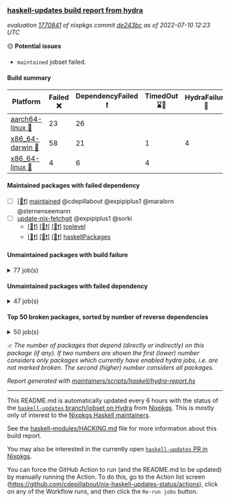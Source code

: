 ### [haskell-updates build report from hydra](https://hydra.nixos.org/jobset/nixpkgs/haskell-updates)
*evaluation [1770841](https://hydra.nixos.org/eval/1770841) of nixpkgs commit [de243bc](https://github.com/NixOS/nixpkgs/commits/de243bc7967a1b06c28fb99e32c85490e4585e3a) as of 2022-07-10 12:23 UTC*

:yellow_circle: **Potential issues**
  * `maintained` jobset failed.

#### Build summary

 | Platform | Failed :x: | DependencyFailed :heavy_exclamation_mark: | TimedOut :hourglass::no_entry_sign: | HydraFailure :construction: | Success :heavy_check_mark: | 
 | --- | --- | --- | --- | --- | --- | 
 | [aarch64-linux :iphone:](https://hydra.nixos.org/eval/1770841?filter=.aarch64-linux) | 23 | 26 |  |  | 6291 | 
 | [x86_64-darwin :apple:](https://hydra.nixos.org/eval/1770841?filter=.x86_64-darwin) | 58 | 21 | 1 | 4 | 6200 | 
 | [x86_64-linux :penguin:](https://hydra.nixos.org/eval/1770841?filter=.x86_64-linux) | 4 | 6 | 4 |  | 6361 | 
#### Maintained packages with failed dependency
- [ ] [[:penguin::heavy_exclamation_mark:]](https://hydra.nixos.org/build/183433352) [maintained](https://hydra.nixos.org/eval/1770841?filter=maintained) @cdepillabout @expipiplus1 @maralorn @sternenseemann
- [ ] [update-nix-fetchgit](https://hydra.nixos.org/eval/1770841?filter=update-nix-fetchgit) @expipiplus1 @sorki
  - [[:iphone::heavy_exclamation_mark:]](https://hydra.nixos.org/build/183439234) [[:apple::heavy_exclamation_mark:]](https://hydra.nixos.org/build/183425164) [[:penguin::heavy_exclamation_mark:]](https://hydra.nixos.org/build/183429182) [toplevel](https://hydra.nixos.org/eval/1770841?filter=update-nix-fetchgit)
  - [[:iphone::heavy_exclamation_mark:]](https://hydra.nixos.org/build/183440224) [[:apple::heavy_exclamation_mark:]](https://hydra.nixos.org/build/183440538) [[:penguin::heavy_exclamation_mark:]](https://hydra.nixos.org/build/183443934) [haskellPackages](https://hydra.nixos.org/eval/1770841?filter=haskellPackages.update-nix-fetchgit)
#### Unmaintained packages with build failure
<details><summary>77 job(s) </summary>

- [ ] [[:iphone::heavy_check_mark:]](https://hydra.nixos.org/build/183435154) [[:apple::x:]](https://hydra.nixos.org/build/183428923) [[:penguin::heavy_check_mark:]](https://hydra.nixos.org/build/183442856) [haskellPackages.di-core](https://hydra.nixos.org/eval/1770841?filter=haskellPackages.di-core)  :arrow_heading_up: 8 | 11
- [ ] [[:iphone::x:]](https://hydra.nixos.org/build/183430939) [[:apple::heavy_check_mark:]](https://hydra.nixos.org/build/183440533) [[:penguin::heavy_check_mark:]](https://hydra.nixos.org/build/183427334) [haskellPackages.OrderedBits](https://hydra.nixos.org/eval/1770841?filter=haskellPackages.OrderedBits)  :arrow_heading_up: 5 | 36
- [ ] [[:iphone::heavy_check_mark:]](https://hydra.nixos.org/build/183432146) [[:apple::x:]](https://hydra.nixos.org/build/183433718) [[:penguin::heavy_check_mark:]](https://hydra.nixos.org/build/183434182) [haskellPackages.zip](https://hydra.nixos.org/eval/1770841?filter=haskellPackages.zip)  :arrow_heading_up: 5 | 11
- [ ] [[:iphone::x:]](https://hydra.nixos.org/build/183429052) [[:apple::x:]](https://hydra.nixos.org/build/183442992) [[:penguin::x:]](https://hydra.nixos.org/build/183433996) [haskellPackages.monad-validate](https://hydra.nixos.org/eval/1770841?filter=haskellPackages.monad-validate)  :arrow_heading_up: 4 | 9
- [ ] [[:iphone::x:]](https://hydra.nixos.org/build/183426390) [[:apple::heavy_check_mark:]](https://hydra.nixos.org/build/183432899) [[:penguin::heavy_check_mark:]](https://hydra.nixos.org/build/183428674) [haskellPackages.hw-json-simd](https://hydra.nixos.org/eval/1770841?filter=haskellPackages.hw-json-simd)  :arrow_heading_up: 2 | 8
- [ ] [[:iphone::x:]](https://hydra.nixos.org/build/183436994) [[:apple::heavy_check_mark:]](https://hydra.nixos.org/build/183431914) [[:penguin::heavy_check_mark:]](https://hydra.nixos.org/build/183434202) [haskellPackages.hw-simd](https://hydra.nixos.org/eval/1770841?filter=haskellPackages.hw-simd)  :arrow_heading_up: 2 | 8
- [ ] [[:iphone::x:]](https://hydra.nixos.org/build/183443037) [[:apple::heavy_check_mark:]](https://hydra.nixos.org/build/183437150) [[:penguin::heavy_check_mark:]](https://hydra.nixos.org/build/183429305) [haskellPackages.quic](https://hydra.nixos.org/eval/1770841?filter=haskellPackages.quic)  :arrow_heading_up: 2 | 2
- [ ] [[:iphone::x:]](https://hydra.nixos.org/build/183431171) [[:apple::heavy_check_mark:]](https://hydra.nixos.org/build/183444152) [[:penguin::heavy_check_mark:]](https://hydra.nixos.org/build/183430011) [haskellPackages.freetype2](https://hydra.nixos.org/eval/1770841?filter=haskellPackages.freetype2)  :arrow_heading_up: 1 | 8
- [ ] [[:iphone::x:]](https://hydra.nixos.org/build/183425860) [[:apple::heavy_check_mark:]](https://hydra.nixos.org/build/183437661) [[:penguin::heavy_check_mark:]](https://hydra.nixos.org/build/183425170) [haskellPackages.flatparse](https://hydra.nixos.org/eval/1770841?filter=haskellPackages.flatparse)  :arrow_heading_up: 1 | 5
- [ ] [[:iphone::heavy_check_mark:]](https://hydra.nixos.org/build/183437641) [[:apple::heavy_check_mark:]](https://hydra.nixos.org/build/183438058) [[:penguin::x:]](https://hydra.nixos.org/build/183425298) [haskellPackages.invertible](https://hydra.nixos.org/eval/1770841?filter=haskellPackages.invertible)  :arrow_heading_up: 1 | 5
- [ ] [[:iphone::x:]](https://hydra.nixos.org/build/183432609) [[:apple::heavy_check_mark:]](https://hydra.nixos.org/build/183442315) [[:penguin::heavy_check_mark:]](https://hydra.nixos.org/build/183443940) [haskellPackages.long-double](https://hydra.nixos.org/eval/1770841?filter=haskellPackages.long-double)  :arrow_heading_up: 1 | 2
- [ ] [[:iphone::x:]](https://hydra.nixos.org/build/183430401) [[:apple::x:]](https://hydra.nixos.org/build/183428565) [[:penguin::heavy_check_mark:]](https://hydra.nixos.org/build/183436560) [haskellPackages.easytensor](https://hydra.nixos.org/eval/1770841?filter=haskellPackages.easytensor)  :arrow_heading_up: 1 | 1
- [ ] [[:iphone::x:]](https://hydra.nixos.org/build/183443739) [[:apple::heavy_check_mark:]](https://hydra.nixos.org/build/183427656) [[:penguin::heavy_check_mark:]](https://hydra.nixos.org/build/183428320) [haskellPackages.nlopt-haskell](https://hydra.nixos.org/eval/1770841?filter=haskellPackages.nlopt-haskell)  :arrow_heading_up: 1 | 1
- [ ] [[:iphone::x:]](https://hydra.nixos.org/build/183437652) [[:apple::heavy_check_mark:]](https://hydra.nixos.org/build/183432394) [[:penguin::heavy_check_mark:]](https://hydra.nixos.org/build/183434305) [haskellPackages.swisstable](https://hydra.nixos.org/eval/1770841?filter=haskellPackages.swisstable)  :arrow_heading_up: 1 | 1
- [ ] [[:iphone::x:]](https://hydra.nixos.org/build/183427156) [[:apple::heavy_check_mark:]](https://hydra.nixos.org/build/183435949) [[:penguin::heavy_check_mark:]](https://hydra.nixos.org/build/183434135) [haskellPackages.unicode-properties](https://hydra.nixos.org/eval/1770841?filter=haskellPackages.unicode-properties)  :arrow_heading_up: 1 | 1
- [ ] [[:iphone::heavy_check_mark:]](https://hydra.nixos.org/build/183427069) [[:apple::x:]](https://hydra.nixos.org/build/183437556) [[:penguin::heavy_check_mark:]](https://hydra.nixos.org/build/183437284) [haskellPackages.PyF](https://hydra.nixos.org/eval/1770841?filter=haskellPackages.PyF)  :arrow_heading_up: 0 | 4
- [ ] [[:iphone::heavy_check_mark:]](https://hydra.nixos.org/build/183435648) [[:apple::x:]](https://hydra.nixos.org/build/183443724) [[:penguin::heavy_check_mark:]](https://hydra.nixos.org/build/183438492) [haskellPackages.hmidi](https://hydra.nixos.org/eval/1770841?filter=haskellPackages.hmidi)  :arrow_heading_up: 0 | 4
- [ ] [[:iphone::heavy_check_mark:]](https://hydra.nixos.org/build/183429542) [[:apple::x:]](https://hydra.nixos.org/build/183444237) [[:penguin::heavy_check_mark:]](https://hydra.nixos.org/build/183440853) [haskellPackages.caster](https://hydra.nixos.org/eval/1770841?filter=haskellPackages.caster)  :arrow_heading_up: 0 | 2
- [ ] [[:iphone::heavy_check_mark:]](https://hydra.nixos.org/build/183431996) [[:apple::x:]](https://hydra.nixos.org/build/183443434) [[:penguin::heavy_check_mark:]](https://hydra.nixos.org/build/183441922) [haskellPackages.posix-socket](https://hydra.nixos.org/eval/1770841?filter=haskellPackages.posix-socket)  :arrow_heading_up: 0 | 2
- [ ] [[:iphone::heavy_check_mark:]](https://hydra.nixos.org/build/183435081) [[:apple::x:]](https://hydra.nixos.org/build/183435436) [[:penguin::heavy_check_mark:]](https://hydra.nixos.org/build/183427900) [haskellPackages.gi-gdkx11](https://hydra.nixos.org/eval/1770841?filter=haskellPackages.gi-gdkx11)  :arrow_heading_up: 0 | 1
- [ ] [[:iphone::heavy_check_mark:]](https://hydra.nixos.org/build/183443071) [[:apple::x:]](https://hydra.nixos.org/build/183441294) [[:penguin::heavy_check_mark:]](https://hydra.nixos.org/build/183431422) [haskellPackages.hamid](https://hydra.nixos.org/eval/1770841?filter=haskellPackages.hamid)  :arrow_heading_up: 0 | 1
- [ ] [[:iphone::heavy_check_mark:]](https://hydra.nixos.org/build/183426887) [[:apple::x:]](https://hydra.nixos.org/build/183433459) [[:penguin::heavy_check_mark:]](https://hydra.nixos.org/build/183434517) [haskellPackages.hmatrix-morpheus](https://hydra.nixos.org/eval/1770841?filter=haskellPackages.hmatrix-morpheus)  :arrow_heading_up: 0 | 1
- [ ] [[:iphone::heavy_check_mark:]](https://hydra.nixos.org/build/183444263) [[:apple::x:]](https://hydra.nixos.org/build/183437404) [[:penguin::heavy_check_mark:]](https://hydra.nixos.org/build/183432547) [haskellPackages.huckleberry](https://hydra.nixos.org/eval/1770841?filter=haskellPackages.huckleberry)  :arrow_heading_up: 0 | 1
- [ ] [[:iphone::heavy_check_mark:]](https://hydra.nixos.org/build/183431027) [[:apple::x:]](https://hydra.nixos.org/build/183440833) [[:penguin::heavy_check_mark:]](https://hydra.nixos.org/build/183425458) [haskellPackages.openal-ffi](https://hydra.nixos.org/eval/1770841?filter=haskellPackages.openal-ffi)  :arrow_heading_up: 0 | 1
- [ ] [[:iphone::x:]](https://hydra.nixos.org/build/183431733) [[:apple::heavy_check_mark:]](https://hydra.nixos.org/build/183439656) [[:penguin::heavy_check_mark:]](https://hydra.nixos.org/build/183430268) [haskellPackages.picosat](https://hydra.nixos.org/eval/1770841?filter=haskellPackages.picosat)  :arrow_heading_up: 0 | 1
- [ ] [[:iphone::heavy_check_mark:]](https://hydra.nixos.org/build/183430968) [[:apple::x:]](https://hydra.nixos.org/build/183435729) [[:penguin::heavy_check_mark:]](https://hydra.nixos.org/build/183443344) [haskellPackages.select](https://hydra.nixos.org/eval/1770841?filter=haskellPackages.select)  :arrow_heading_up: 0 | 1
- [ ] [[:iphone::heavy_check_mark:]](https://hydra.nixos.org/build/183439862) [[:apple::x:]](https://hydra.nixos.org/build/183442709) [[:penguin::heavy_check_mark:]](https://hydra.nixos.org/build/183426667) [haskellPackages.sysinfo](https://hydra.nixos.org/eval/1770841?filter=haskellPackages.sysinfo)  :arrow_heading_up: 0 | 1
- [ ] [[:iphone::heavy_check_mark:]](https://hydra.nixos.org/build/183433704) [[:apple::x:]](https://hydra.nixos.org/build/183441448) [[:penguin::heavy_check_mark:]](https://hydra.nixos.org/build/183429475) [haskellPackages.FractalArt](https://hydra.nixos.org/eval/1770841?filter=haskellPackages.FractalArt) 
- [ ] [[:iphone::x:]](https://hydra.nixos.org/build/183435875) [[:apple::heavy_check_mark:]](https://hydra.nixos.org/build/183428302) [[:penguin::heavy_check_mark:]](https://hydra.nixos.org/build/183435336) [haskellPackages.HsASA](https://hydra.nixos.org/eval/1770841?filter=haskellPackages.HsASA) 
- [ ] [[:iphone::heavy_check_mark:]](https://hydra.nixos.org/build/183434163) [[:apple::x:]](https://hydra.nixos.org/build/183442245) [[:penguin::heavy_check_mark:]](https://hydra.nixos.org/build/183441359) [haskellPackages.chiphunk](https://hydra.nixos.org/eval/1770841?filter=haskellPackages.chiphunk) 
- [ ] [[:iphone::x:]](https://hydra.nixos.org/build/183439827) [[:apple::heavy_check_mark:]](https://hydra.nixos.org/build/183435130) [[:penguin::heavy_check_mark:]](https://hydra.nixos.org/build/183437402) [haskellPackages.comfort-fftw](https://hydra.nixos.org/eval/1770841?filter=haskellPackages.comfort-fftw) 
- [ ] [[:iphone::heavy_check_mark:]](https://hydra.nixos.org/build/183424920) [[:apple::x:]](https://hydra.nixos.org/build/183429017) [[:penguin::heavy_check_mark:]](https://hydra.nixos.org/build/183435877) [haskellPackages.diskhash](https://hydra.nixos.org/eval/1770841?filter=haskellPackages.diskhash) 
- [ ] [[:iphone::heavy_check_mark:]](https://hydra.nixos.org/build/183435910) [[:apple::x:]](https://hydra.nixos.org/build/183444216) [[:penguin::heavy_check_mark:]](https://hydra.nixos.org/build/183442019) [haskellPackages.dominion](https://hydra.nixos.org/eval/1770841?filter=haskellPackages.dominion) 
- [ ] [[:iphone::heavy_check_mark:]](https://hydra.nixos.org/build/183442127) [[:apple::x:]](https://hydra.nixos.org/build/183442190) [[:penguin::heavy_check_mark:]](https://hydra.nixos.org/build/183432873) [haskellPackages.epub-tools](https://hydra.nixos.org/eval/1770841?filter=haskellPackages.epub-tools) 
- [ ] [[:iphone::heavy_check_mark:]](https://hydra.nixos.org/build/183430928) [[:apple::x:]](https://hydra.nixos.org/build/183432016) [[:penguin::heavy_check_mark:]](https://hydra.nixos.org/build/183429857) [haskellPackages.fudgets](https://hydra.nixos.org/eval/1770841?filter=haskellPackages.fudgets) 
- [ ] [[:iphone::heavy_check_mark:]](https://hydra.nixos.org/build/183435687) [[:apple::x:]](https://hydra.nixos.org/build/183439397) [[:penguin::heavy_check_mark:]](https://hydra.nixos.org/build/183425912) [haskellPackages.gerrit](https://hydra.nixos.org/eval/1770841?filter=haskellPackages.gerrit) 
- [ ] [[:iphone::heavy_check_mark:]](https://hydra.nixos.org/build/183429536) [[:apple::x:]](https://hydra.nixos.org/build/183437715) [[:penguin::heavy_check_mark:]](https://hydra.nixos.org/build/183434054) [haskellPackages.ghc-gc-hook](https://hydra.nixos.org/eval/1770841?filter=haskellPackages.ghc-gc-hook) 
- [ ] [[:apple::x:]](https://hydra.nixos.org/build/183440154) [haskellPackages.gi-gtkosxapplication](https://hydra.nixos.org/eval/1770841?filter=haskellPackages.gi-gtkosxapplication) 
- [ ] [[:iphone::x:]](https://hydra.nixos.org/build/183436216) [[:penguin::heavy_check_mark:]](https://hydra.nixos.org/build/183424984) [haskellPackages.gnome-keyring](https://hydra.nixos.org/eval/1770841?filter=haskellPackages.gnome-keyring) 
- [ ] [[:apple::x:]](https://hydra.nixos.org/build/183433851) [haskellPackages.gtk-mac-integration](https://hydra.nixos.org/eval/1770841?filter=haskellPackages.gtk-mac-integration) 
- [ ] [[:iphone::heavy_check_mark:]](https://hydra.nixos.org/build/183430263) [[:apple::x:]](https://hydra.nixos.org/build/183430098) [[:penguin::heavy_check_mark:]](https://hydra.nixos.org/build/183437623) [haskellPackages.gtk-traymanager](https://hydra.nixos.org/eval/1770841?filter=haskellPackages.gtk-traymanager) 
- [ ] [[:apple::x:]](https://hydra.nixos.org/build/183428436) [haskellPackages.gtk3-mac-integration](https://hydra.nixos.org/eval/1770841?filter=haskellPackages.gtk3-mac-integration) 
- [ ] [[:iphone::heavy_check_mark:]](https://hydra.nixos.org/build/183425617) [[:apple::x:]](https://hydra.nixos.org/build/183430467) [[:penguin::heavy_check_mark:]](https://hydra.nixos.org/build/183433323) [haskellPackages.hid](https://hydra.nixos.org/eval/1770841?filter=haskellPackages.hid) 
- [ ] [[:iphone::heavy_check_mark:]](https://hydra.nixos.org/build/183442523) [[:apple::x:]](https://hydra.nixos.org/build/183439701) [[:penguin::heavy_check_mark:]](https://hydra.nixos.org/build/183439915) [haskellPackages.higher-leveldb](https://hydra.nixos.org/eval/1770841?filter=haskellPackages.higher-leveldb) 
- [ ] [[:iphone::heavy_check_mark:]](https://hydra.nixos.org/build/183425054) [[:apple::x:]](https://hydra.nixos.org/build/183435199) [[:penguin::heavy_check_mark:]](https://hydra.nixos.org/build/183432835) [haskellPackages.highlight](https://hydra.nixos.org/eval/1770841?filter=haskellPackages.highlight) 
- [ ] [[:iphone::heavy_check_mark:]](https://hydra.nixos.org/build/183443033) [[:apple::x:]](https://hydra.nixos.org/build/183425691) [[:penguin::heavy_check_mark:]](https://hydra.nixos.org/build/183442814) [haskellPackages.hinotify-conduit](https://hydra.nixos.org/eval/1770841?filter=haskellPackages.hinotify-conduit) 
- [ ] [[:iphone::heavy_check_mark:]](https://hydra.nixos.org/build/183443224) [[:apple::x:]](https://hydra.nixos.org/build/183439826) [[:penguin::heavy_check_mark:]](https://hydra.nixos.org/build/183439934) [haskellPackages.hsshellscript](https://hydra.nixos.org/eval/1770841?filter=haskellPackages.hsshellscript) 
- [ ] [[:iphone::heavy_check_mark:]](https://hydra.nixos.org/build/183425715) [[:apple::x:]](https://hydra.nixos.org/build/183440439) [[:penguin::heavy_check_mark:]](https://hydra.nixos.org/build/183428700) [haskellPackages.hssourceinfo](https://hydra.nixos.org/eval/1770841?filter=haskellPackages.hssourceinfo) 
- [ ] [[:iphone::heavy_check_mark:]](https://hydra.nixos.org/build/183427350) [[:apple::x:]](https://hydra.nixos.org/build/183431118) [[:penguin::heavy_check_mark:]](https://hydra.nixos.org/build/183440138) [haskellPackages.interprocess](https://hydra.nixos.org/eval/1770841?filter=haskellPackages.interprocess) 
- [ ] [[:iphone::x:]](https://hydra.nixos.org/build/183442558) [[:apple::x:]](https://hydra.nixos.org/build/183434702) [[:penguin::x:]](https://hydra.nixos.org/build/183427100) [haskellPackages.interval-tree-clock](https://hydra.nixos.org/eval/1770841?filter=haskellPackages.interval-tree-clock) 
- [ ] [[:iphone::heavy_check_mark:]](https://hydra.nixos.org/build/183427969) [[:apple::x:]](https://hydra.nixos.org/build/183427781) [[:penguin::heavy_check_mark:]](https://hydra.nixos.org/build/183433559) [haskellPackages.ipcvar](https://hydra.nixos.org/eval/1770841?filter=haskellPackages.ipcvar) 
- [ ] [[:iphone::x:]](https://hydra.nixos.org/build/183425781) [[:apple::heavy_check_mark:]](https://hydra.nixos.org/build/183436652) [[:penguin::heavy_check_mark:]](https://hydra.nixos.org/build/183437950) [haskellPackages.jammittools](https://hydra.nixos.org/eval/1770841?filter=haskellPackages.jammittools) 
- [ ] [[:apple::x:]](https://hydra.nixos.org/build/183433019) [haskellPackages.kqueue](https://hydra.nixos.org/eval/1770841?filter=haskellPackages.kqueue) 
- [ ] [[:iphone::heavy_check_mark:]](https://hydra.nixos.org/build/183435640) [[:apple::x:]](https://hydra.nixos.org/build/183425152) [[:penguin::heavy_check_mark:]](https://hydra.nixos.org/build/183441683) [haskellPackages.linux-framebuffer](https://hydra.nixos.org/eval/1770841?filter=haskellPackages.linux-framebuffer) 
- [ ] [[:iphone::heavy_check_mark:]](https://hydra.nixos.org/build/183432063) [[:apple::x:]](https://hydra.nixos.org/build/183444122) [[:penguin::heavy_check_mark:]](https://hydra.nixos.org/build/183437174) [haskellPackages.mediawiki2latex](https://hydra.nixos.org/eval/1770841?filter=haskellPackages.mediawiki2latex) 
- [ ] [[:iphone::heavy_check_mark:]](https://hydra.nixos.org/build/183441853) [[:apple::x:]](https://hydra.nixos.org/build/183443591) [[:penguin::heavy_check_mark:]](https://hydra.nixos.org/build/183441495) [haskellPackages.memfd](https://hydra.nixos.org/eval/1770841?filter=haskellPackages.memfd) 
- [ ] [[:iphone::heavy_check_mark:]](https://hydra.nixos.org/build/183443122) [[:apple::x:]](https://hydra.nixos.org/build/183441753) [[:penguin::heavy_check_mark:]](https://hydra.nixos.org/build/183430502) [haskellPackages.mercury-api](https://hydra.nixos.org/eval/1770841?filter=haskellPackages.mercury-api) 
- [ ] [[:iphone::heavy_check_mark:]](https://hydra.nixos.org/build/183426696) [[:apple::x:]](https://hydra.nixos.org/build/183440144) [[:penguin::heavy_check_mark:]](https://hydra.nixos.org/build/183443961) [haskellPackages.nano-cryptr](https://hydra.nixos.org/eval/1770841?filter=haskellPackages.nano-cryptr) 
- [ ] [[:iphone::heavy_check_mark:]](https://hydra.nixos.org/build/183434999) [[:apple::x:]](https://hydra.nixos.org/build/183428970) [[:penguin::heavy_check_mark:]](https://hydra.nixos.org/build/183436148) [haskellPackages.persistent-pagination](https://hydra.nixos.org/eval/1770841?filter=haskellPackages.persistent-pagination) 
- [ ] [[:iphone::heavy_check_mark:]](https://hydra.nixos.org/build/183430581) [[:apple::x:]](https://hydra.nixos.org/build/183434416) [[:penguin::heavy_check_mark:]](https://hydra.nixos.org/build/183435693) [haskellPackages.phatsort](https://hydra.nixos.org/eval/1770841?filter=haskellPackages.phatsort) 
- [ ] [[:iphone::heavy_check_mark:]](https://hydra.nixos.org/build/183444251) [[:apple::x:]](https://hydra.nixos.org/build/183436263) [[:penguin::heavy_check_mark:]](https://hydra.nixos.org/build/183432256) [haskellPackages.ping-wrapper](https://hydra.nixos.org/eval/1770841?filter=haskellPackages.ping-wrapper) 
- [ ] [[:iphone::heavy_check_mark:]](https://hydra.nixos.org/build/183439722) [[:apple::x:]](https://hydra.nixos.org/build/183428466) [[:penguin::heavy_check_mark:]](https://hydra.nixos.org/build/183430468) [haskellPackages.posix-timer](https://hydra.nixos.org/eval/1770841?filter=haskellPackages.posix-timer) 
- [ ] [[:iphone::heavy_check_mark:]](https://hydra.nixos.org/build/183441070) [[:apple::x:]](https://hydra.nixos.org/build/183429140) [[:penguin::heavy_check_mark:]](https://hydra.nixos.org/build/183441902) [haskellPackages.pthread](https://hydra.nixos.org/eval/1770841?filter=haskellPackages.pthread) 
- [ ] [[:iphone::x:]](https://hydra.nixos.org/build/183433274) [[:apple::x:]](https://hydra.nixos.org/build/183441083) [[:penguin::x:]](https://hydra.nixos.org/build/183428212) [haskellPackages.pvector](https://hydra.nixos.org/eval/1770841?filter=haskellPackages.pvector) 
- [ ] [[:iphone::heavy_check_mark:]](https://hydra.nixos.org/build/183434983) [[:apple::x:]](https://hydra.nixos.org/build/183426036) [[:penguin::hourglass::no_entry_sign:]](https://hydra.nixos.org/build/183436086) [haskellPackages.reserve](https://hydra.nixos.org/eval/1770841?filter=haskellPackages.reserve) 
- [ ] [[:iphone::x:]](https://hydra.nixos.org/build/183436557) [[:apple::heavy_check_mark:]](https://hydra.nixos.org/build/183432117) [[:penguin::heavy_check_mark:]](https://hydra.nixos.org/build/183434115) [haskellPackages.risc386](https://hydra.nixos.org/eval/1770841?filter=haskellPackages.risc386) 
- [ ] [[:iphone::heavy_check_mark:]](https://hydra.nixos.org/build/183435639) [[:apple::x:]](https://hydra.nixos.org/build/183431272) [[:penguin::heavy_check_mark:]](https://hydra.nixos.org/build/183426657) [haskellPackages.sfml-audio](https://hydra.nixos.org/eval/1770841?filter=haskellPackages.sfml-audio) 
- [ ] [[:iphone::heavy_check_mark:]](https://hydra.nixos.org/build/183427711) [[:apple::x:]](https://hydra.nixos.org/build/183431285) [[:penguin::heavy_check_mark:]](https://hydra.nixos.org/build/183425093) [haskellPackages.shared-memory](https://hydra.nixos.org/eval/1770841?filter=haskellPackages.shared-memory) 
- [ ] [[:iphone::heavy_check_mark:]](https://hydra.nixos.org/build/183434215) [[:apple::x:]](https://hydra.nixos.org/build/183428008) [[:penguin::hourglass::no_entry_sign:]](https://hydra.nixos.org/build/183430492) [haskellPackages.skews](https://hydra.nixos.org/eval/1770841?filter=haskellPackages.skews) 
- [ ] [[:iphone::x:]](https://hydra.nixos.org/build/183433620) [[:apple::x:]](https://hydra.nixos.org/build/183427431) [[:penguin::heavy_check_mark:]](https://hydra.nixos.org/build/183441500) [haskellPackages.slugify](https://hydra.nixos.org/eval/1770841?filter=haskellPackages.slugify) 
- [ ] [[:iphone::heavy_check_mark:]](https://hydra.nixos.org/build/183425899) [[:apple::x:]](https://hydra.nixos.org/build/183430633) [[:penguin::heavy_check_mark:]](https://hydra.nixos.org/build/183425737) [haskellPackages.tailfile-hinotify](https://hydra.nixos.org/eval/1770841?filter=haskellPackages.tailfile-hinotify) 
- [ ] [[:iphone::x:]](https://hydra.nixos.org/build/183438086) [[:apple::heavy_check_mark:]](https://hydra.nixos.org/build/183434607) [[:penguin::heavy_check_mark:]](https://hydra.nixos.org/build/183427351) [haskellPackages.wiringPi](https://hydra.nixos.org/eval/1770841?filter=haskellPackages.wiringPi) 
- [ ] [[:iphone::x:]](https://hydra.nixos.org/build/183426285) [[:apple::heavy_check_mark:]](https://hydra.nixos.org/build/183443977) [[:penguin::heavy_check_mark:]](https://hydra.nixos.org/build/183437427) [haskellPackages.x86-64bit](https://hydra.nixos.org/eval/1770841?filter=haskellPackages.x86-64bit) 
- [ ] [[:iphone::heavy_check_mark:]](https://hydra.nixos.org/build/183438062) [[:apple::x:]](https://hydra.nixos.org/build/183440392) [[:penguin::heavy_check_mark:]](https://hydra.nixos.org/build/183425963) [haskellPackages.xmonad-utils](https://hydra.nixos.org/eval/1770841?filter=haskellPackages.xmonad-utils) 
- [ ] [[:iphone::heavy_check_mark:]](https://hydra.nixos.org/build/183424930) [[:apple::x:]](https://hydra.nixos.org/build/183444239) [[:penguin::heavy_check_mark:]](https://hydra.nixos.org/build/183428788) [haskellPackages.yoga](https://hydra.nixos.org/eval/1770841?filter=haskellPackages.yoga) 
- [ ] [[:iphone::heavy_check_mark:]](https://hydra.nixos.org/build/183438543) [[:apple::x:]](https://hydra.nixos.org/build/183432947) [[:penguin::heavy_check_mark:]](https://hydra.nixos.org/build/183425375) [haskellPackages.zot](https://hydra.nixos.org/eval/1770841?filter=haskellPackages.zot) 
- [ ] [[:iphone::heavy_check_mark:]](https://hydra.nixos.org/build/183432773) [[:apple::x:]](https://hydra.nixos.org/build/183430159) [[:penguin::heavy_check_mark:]](https://hydra.nixos.org/build/183431489) [haskellPackages.zxcvbn-c](https://hydra.nixos.org/eval/1770841?filter=haskellPackages.zxcvbn-c) 
</details>

#### Unmaintained packages with failed dependency
<details><summary>47 job(s) </summary>

- [ ] [[:iphone::heavy_check_mark:]](https://hydra.nixos.org/build/183429466) [[:apple::heavy_exclamation_mark:]](https://hydra.nixos.org/build/183435708) [[:penguin::heavy_check_mark:]](https://hydra.nixos.org/build/183442515) [haskellPackages.di-handle](https://hydra.nixos.org/eval/1770841?filter=haskellPackages.di-handle)  :arrow_heading_up: 6 | 9
- [ ] [[:iphone::heavy_check_mark:]](https://hydra.nixos.org/build/183431625) [[:apple::heavy_exclamation_mark:]](https://hydra.nixos.org/build/183440529) [[:penguin::heavy_check_mark:]](https://hydra.nixos.org/build/183430905) [haskellPackages.di-monad](https://hydra.nixos.org/eval/1770841?filter=haskellPackages.di-monad)  :arrow_heading_up: 6 | 9
- [ ] [[:iphone::heavy_check_mark:]](https://hydra.nixos.org/build/183430748) [[:apple::heavy_exclamation_mark:]](https://hydra.nixos.org/build/183440923) [[:penguin::heavy_check_mark:]](https://hydra.nixos.org/build/183435136) [haskellPackages.di-df1](https://hydra.nixos.org/eval/1770841?filter=haskellPackages.di-df1)  :arrow_heading_up: 5 | 8
- [ ] [[:iphone::heavy_exclamation_mark:]](https://hydra.nixos.org/build/183428791) [[:apple::heavy_check_mark:]](https://hydra.nixos.org/build/183425327) [[:penguin::heavy_check_mark:]](https://hydra.nixos.org/build/183432416) [haskellPackages.PrimitiveArray](https://hydra.nixos.org/eval/1770841?filter=haskellPackages.PrimitiveArray)  :arrow_heading_up: 4 | 35
- [ ] [[:iphone::heavy_check_mark:]](https://hydra.nixos.org/build/183436482) [[:apple::heavy_exclamation_mark:]](https://hydra.nixos.org/build/183434685) [[:penguin::heavy_check_mark:]](https://hydra.nixos.org/build/183428659) [haskellPackages.xlsx](https://hydra.nixos.org/eval/1770841?filter=haskellPackages.xlsx)  :arrow_heading_up: 4 | 6
- [ ] [[:iphone::heavy_exclamation_mark:]](https://hydra.nixos.org/build/183430237) [[:apple::heavy_check_mark:]](https://hydra.nixos.org/build/183434546) [[:penguin::heavy_check_mark:]](https://hydra.nixos.org/build/183440928) [haskellPackages.BiobaseTypes](https://hydra.nixos.org/eval/1770841?filter=haskellPackages.BiobaseTypes)  :arrow_heading_up: 3 | 21
- [ ] [[:iphone::heavy_exclamation_mark:]](https://hydra.nixos.org/build/183436500) [[:apple::heavy_exclamation_mark:]](https://hydra.nixos.org/build/183442802) [[:penguin::heavy_exclamation_mark:]](https://hydra.nixos.org/build/183437105) [haskellPackages.msgpack-types](https://hydra.nixos.org/eval/1770841?filter=haskellPackages.msgpack-types)  :arrow_heading_up: 2 | 6
- [ ] [[:iphone::heavy_check_mark:]](https://hydra.nixos.org/build/183443953) [[:apple::heavy_exclamation_mark:]](https://hydra.nixos.org/build/183442465) [[:penguin::heavy_check_mark:]](https://hydra.nixos.org/build/183436317) [haskellPackages.cointracking-imports](https://hydra.nixos.org/eval/1770841?filter=haskellPackages.cointracking-imports)  :arrow_heading_up: 2 | 2
- [ ] [[:iphone::heavy_exclamation_mark:]](https://hydra.nixos.org/build/183443064) [[:apple::heavy_check_mark:]](https://hydra.nixos.org/build/183429742) [[:penguin::heavy_check_mark:]](https://hydra.nixos.org/build/183442907) [haskellPackages.BiobaseENA](https://hydra.nixos.org/eval/1770841?filter=haskellPackages.BiobaseENA)  :arrow_heading_up: 1 | 18
- [ ] [[:iphone::heavy_check_mark:]](https://hydra.nixos.org/build/183425460) [[:apple::heavy_exclamation_mark:]](https://hydra.nixos.org/build/183434602) [[:penguin::heavy_check_mark:]](https://hydra.nixos.org/build/183425972) [haskellPackages.di-polysemy](https://hydra.nixos.org/eval/1770841?filter=haskellPackages.di-polysemy)  :arrow_heading_up: 1 | 4
- [ ] [[:iphone::heavy_exclamation_mark:]](https://hydra.nixos.org/build/183430208) [[:apple::heavy_exclamation_mark:]](https://hydra.nixos.org/build/183425404) [[:penguin::heavy_exclamation_mark:]](https://hydra.nixos.org/build/183436189) [haskellPackages.msgpack-arbitrary](https://hydra.nixos.org/eval/1770841?filter=haskellPackages.msgpack-arbitrary)  :arrow_heading_up: 1 | 4
- [ ] [hoogle](https://hydra.nixos.org/eval/1770841?filter=hoogle)  :arrow_heading_up: 1 | 3
  - [[:iphone::heavy_check_mark:]](https://hydra.nixos.org/build/183427749) [[:apple::heavy_check_mark:]](https://hydra.nixos.org/build/183434705) [[:penguin::heavy_check_mark:]](https://hydra.nixos.org/build/183432120) [haskell.packages.ghc8107](https://hydra.nixos.org/eval/1770841?filter=haskell.packages.ghc8107.hoogle)
  - [[:iphone::heavy_check_mark:]](https://hydra.nixos.org/build/183432511) [[:apple::heavy_check_mark:]](https://hydra.nixos.org/build/183441689) [[:penguin::heavy_check_mark:]](https://hydra.nixos.org/build/183439779) [haskell.packages.ghc884](https://hydra.nixos.org/eval/1770841?filter=haskell.packages.ghc884.hoogle)
  - [[:iphone::heavy_check_mark:]](https://hydra.nixos.org/build/183441221) [[:apple::heavy_check_mark:]](https://hydra.nixos.org/build/183432576) [[:penguin::heavy_check_mark:]](https://hydra.nixos.org/build/183431240) [haskell.packages.ghc902](https://hydra.nixos.org/eval/1770841?filter=haskell.packages.ghc902.hoogle)
  - [[:iphone::heavy_exclamation_mark:]](https://hydra.nixos.org/build/183433402) [[:apple::heavy_check_mark:]](https://hydra.nixos.org/build/183442323) [[:penguin::heavy_check_mark:]](https://hydra.nixos.org/build/183434802) [haskell.packages.ghc923](https://hydra.nixos.org/eval/1770841?filter=haskell.packages.ghc923.hoogle)
  - [[:iphone::heavy_check_mark:]](https://hydra.nixos.org/build/183430643) [[:apple::heavy_check_mark:]](https://hydra.nixos.org/build/183426437) [[:penguin::heavy_check_mark:]](https://hydra.nixos.org/build/183443832) [haskellPackages](https://hydra.nixos.org/eval/1770841?filter=haskellPackages.hoogle)
- [ ] [[:iphone::heavy_exclamation_mark:]](https://hydra.nixos.org/build/183441247) [[:apple::heavy_check_mark:]](https://hydra.nixos.org/build/183435346) [[:penguin::heavy_check_mark:]](https://hydra.nixos.org/build/183441909) [haskellPackages.http3](https://hydra.nixos.org/eval/1770841?filter=haskellPackages.http3)  :arrow_heading_up: 1 | 1
- [ ] [[:iphone::heavy_check_mark:]](https://hydra.nixos.org/build/183430537) [[:apple::heavy_exclamation_mark:]](https://hydra.nixos.org/build/183441771) [[:penguin::heavy_check_mark:]](https://hydra.nixos.org/build/183434770) [haskellPackages.moto](https://hydra.nixos.org/eval/1770841?filter=haskellPackages.moto)  :arrow_heading_up: 1 | 1
- [ ] [[:iphone::heavy_check_mark:]](https://hydra.nixos.org/build/183436875) [[:apple::heavy_exclamation_mark:]](https://hydra.nixos.org/build/183443320) [[:penguin::hourglass::no_entry_sign:]](https://hydra.nixos.org/build/183442409) [haskellPackages.wss-client](https://hydra.nixos.org/eval/1770841?filter=haskellPackages.wss-client)  :arrow_heading_up: 1 | 1
- [ ] [[:iphone::heavy_exclamation_mark:]](https://hydra.nixos.org/build/183432002) [[:apple::heavy_check_mark:]](https://hydra.nixos.org/build/183441442) [[:penguin::heavy_check_mark:]](https://hydra.nixos.org/build/183427717) [haskellPackages.BiobaseXNA](https://hydra.nixos.org/eval/1770841?filter=haskellPackages.BiobaseXNA)  :arrow_heading_up: 0 | 17
- [ ] [[:iphone::heavy_exclamation_mark:]](https://hydra.nixos.org/build/183442188) [[:apple::heavy_check_mark:]](https://hydra.nixos.org/build/183433372) [[:penguin::heavy_check_mark:]](https://hydra.nixos.org/build/183427804) [haskellPackages.hw-json-standard-cursor](https://hydra.nixos.org/eval/1770841?filter=haskellPackages.hw-json-standard-cursor)  :arrow_heading_up: 0 | 6
- [ ] [[:iphone::heavy_exclamation_mark:]](https://hydra.nixos.org/build/183443276) [[:apple::heavy_check_mark:]](https://hydra.nixos.org/build/183431984) [[:penguin::heavy_check_mark:]](https://hydra.nixos.org/build/183434371) [haskellPackages.hw-json-simple-cursor](https://hydra.nixos.org/eval/1770841?filter=haskellPackages.hw-json-simple-cursor)  :arrow_heading_up: 0 | 4
- [ ] [[:iphone::heavy_exclamation_mark:]](https://hydra.nixos.org/build/183432613) [[:apple::heavy_check_mark:]](https://hydra.nixos.org/build/183430526) [[:penguin::heavy_check_mark:]](https://hydra.nixos.org/build/183433138) [haskellPackages.BiobaseFasta](https://hydra.nixos.org/eval/1770841?filter=haskellPackages.BiobaseFasta)  :arrow_heading_up: 0 | 3
- [ ] [[:iphone::heavy_exclamation_mark:]](https://hydra.nixos.org/build/183439910) [[:apple::heavy_check_mark:]](https://hydra.nixos.org/build/183430595) [[:penguin::heavy_check_mark:]](https://hydra.nixos.org/build/183434864) [haskellPackages.exon](https://hydra.nixos.org/eval/1770841?filter=haskellPackages.exon)  :arrow_heading_up: 0 | 3
- [ ] [[:iphone::heavy_exclamation_mark:]](https://hydra.nixos.org/build/183427219) [[:apple::heavy_check_mark:]](https://hydra.nixos.org/build/183437594) [[:penguin::heavy_check_mark:]](https://hydra.nixos.org/build/183430837) [haskellPackages.hw-dsv](https://hydra.nixos.org/eval/1770841?filter=haskellPackages.hw-dsv)  :arrow_heading_up: 0 | 3
- [ ] [[:iphone::heavy_check_mark:]](https://hydra.nixos.org/build/183433561) [[:apple::heavy_exclamation_mark:]](https://hydra.nixos.org/build/183439740) [[:penguin::heavy_check_mark:]](https://hydra.nixos.org/build/183431278) [haskellPackages.di](https://hydra.nixos.org/eval/1770841?filter=haskellPackages.di)  :arrow_heading_up: 0 | 2
- [ ] [[:iphone::heavy_check_mark:]](https://hydra.nixos.org/build/183441957) [[:apple::heavy_check_mark:]](https://hydra.nixos.org/build/183442044) [[:penguin::heavy_exclamation_mark:]](https://hydra.nixos.org/build/183435781) [haskellPackages.invertible-hxt](https://hydra.nixos.org/eval/1770841?filter=haskellPackages.invertible-hxt)  :arrow_heading_up: 0 | 1
- [ ] [[:iphone::heavy_exclamation_mark:]](https://hydra.nixos.org/build/183426753) [[:apple::heavy_check_mark:]](https://hydra.nixos.org/build/183429497) [[:penguin::heavy_check_mark:]](https://hydra.nixos.org/build/183439998) [haskellPackages.align-audio](https://hydra.nixos.org/eval/1770841?filter=haskellPackages.align-audio) 
- [ ] [[:iphone::heavy_check_mark:]](https://hydra.nixos.org/build/183437434) [[:apple::heavy_exclamation_mark:]](https://hydra.nixos.org/build/183428686) [[:penguin::heavy_check_mark:]](https://hydra.nixos.org/build/183440953) [haskellPackages.bnb-staking-csvs](https://hydra.nixos.org/eval/1770841?filter=haskellPackages.bnb-staking-csvs) 
- [ ] [[:iphone::heavy_exclamation_mark:]](https://hydra.nixos.org/build/183427288) [[:apple::heavy_exclamation_mark:]](https://hydra.nixos.org/build/183437887) [[:penguin::heavy_check_mark:]](https://hydra.nixos.org/build/183430436) [haskellPackages.easytensor-vulkan](https://hydra.nixos.org/eval/1770841?filter=haskellPackages.easytensor-vulkan) 
- [ ] [[:iphone::heavy_exclamation_mark:]](https://hydra.nixos.org/build/183429690) [[:apple::heavy_check_mark:]](https://hydra.nixos.org/build/183435584) [[:penguin::heavy_check_mark:]](https://hydra.nixos.org/build/183435707) [haskellPackages.harfbuzz-pure](https://hydra.nixos.org/eval/1770841?filter=haskellPackages.harfbuzz-pure) 
- [ ] [[:iphone::heavy_exclamation_mark:]](https://hydra.nixos.org/build/183433741) [[:apple::heavy_check_mark:]](https://hydra.nixos.org/build/183428163) [[:penguin::heavy_check_mark:]](https://hydra.nixos.org/build/183427001) [haskellPackages.hmatrix-nlopt](https://hydra.nixos.org/eval/1770841?filter=haskellPackages.hmatrix-nlopt) 
- [ ] [[:iphone::heavy_exclamation_mark:]](https://hydra.nixos.org/build/183431930) [[:apple::heavy_check_mark:]](https://hydra.nixos.org/build/183429242) [[:penguin::heavy_check_mark:]](https://hydra.nixos.org/build/183438555) [haskellPackages.hs-swisstable-hashtables-class](https://hydra.nixos.org/eval/1770841?filter=haskellPackages.hs-swisstable-hashtables-class) 
- [ ] [[:iphone::heavy_exclamation_mark:]](https://hydra.nixos.org/build/183442961) [[:apple::heavy_check_mark:]](https://hydra.nixos.org/build/183429663) [[:penguin::heavy_check_mark:]](https://hydra.nixos.org/build/183434402) [haskellPackages.hw-simd-cli](https://hydra.nixos.org/eval/1770841?filter=haskellPackages.hw-simd-cli) 
- [ ] [[:iphone::heavy_exclamation_mark:]](https://hydra.nixos.org/build/183435195) [[:apple::heavy_check_mark:]](https://hydra.nixos.org/build/183432767) [[:penguin::heavy_check_mark:]](https://hydra.nixos.org/build/183427540) [haskellPackages.kmn-programming](https://hydra.nixos.org/eval/1770841?filter=haskellPackages.kmn-programming) 
- [ ] [[:iphone::heavy_check_mark:]](https://hydra.nixos.org/build/183429116) [[:apple::heavy_exclamation_mark:]](https://hydra.nixos.org/build/183443321) [[:penguin::heavy_check_mark:]](https://hydra.nixos.org/build/183425635) [haskellPackages.moto-postgresql](https://hydra.nixos.org/eval/1770841?filter=haskellPackages.moto-postgresql) 
- [ ] [[:iphone::heavy_exclamation_mark:]](https://hydra.nixos.org/build/183427173) [[:apple::heavy_exclamation_mark:]](https://hydra.nixos.org/build/183434122) [[:penguin::heavy_exclamation_mark:]](https://hydra.nixos.org/build/183428215) [haskellPackages.msgpack-testsuite](https://hydra.nixos.org/eval/1770841?filter=haskellPackages.msgpack-testsuite) 
- [ ] [[:iphone::heavy_check_mark:]](https://hydra.nixos.org/build/183432929) [[:apple::heavy_exclamation_mark:]](https://hydra.nixos.org/build/183426134) [[:penguin::hourglass::no_entry_sign:]](https://hydra.nixos.org/build/183425859) [haskellPackages.network-messagepack-rpc-websocket](https://hydra.nixos.org/eval/1770841?filter=haskellPackages.network-messagepack-rpc-websocket) 
- [ ] [[:iphone::heavy_check_mark:]](https://hydra.nixos.org/build/183434252) [[:apple::heavy_exclamation_mark:]](https://hydra.nixos.org/build/183434457) [[:penguin::heavy_check_mark:]](https://hydra.nixos.org/build/183426676) [haskellPackages.polysemy-log-di](https://hydra.nixos.org/eval/1770841?filter=haskellPackages.polysemy-log-di) 
- [ ] [[:iphone::heavy_exclamation_mark:]](https://hydra.nixos.org/build/183426672) [[:apple::heavy_check_mark:]](https://hydra.nixos.org/build/183434807) [[:penguin::heavy_check_mark:]](https://hydra.nixos.org/build/183425079) [haskellPackages.rounded-hw](https://hydra.nixos.org/eval/1770841?filter=haskellPackages.rounded-hw) 
- [ ] [[:iphone::heavy_check_mark:]](https://hydra.nixos.org/build/183434923) [[:apple::heavy_exclamation_mark:]](https://hydra.nixos.org/build/183426183) [[:penguin::heavy_check_mark:]](https://hydra.nixos.org/build/183443317) [haskellPackages.solana-staking-csvs](https://hydra.nixos.org/eval/1770841?filter=haskellPackages.solana-staking-csvs) 
- [ ] [[:iphone::heavy_exclamation_mark:]](https://hydra.nixos.org/build/183441309) [[:apple::heavy_check_mark:]](https://hydra.nixos.org/build/183433671) [[:penguin::heavy_check_mark:]](https://hydra.nixos.org/build/183439748) [haskellPackages.sound-collage](https://hydra.nixos.org/eval/1770841?filter=haskellPackages.sound-collage) 
- [ ] [[:iphone::heavy_exclamation_mark:]](https://hydra.nixos.org/build/183428636) [[:apple::heavy_check_mark:]](https://hydra.nixos.org/build/183431710) [[:penguin::heavy_check_mark:]](https://hydra.nixos.org/build/183430240) [haskellPackages.unicode-names](https://hydra.nixos.org/eval/1770841?filter=haskellPackages.unicode-names) 
- [ ] [[:iphone::heavy_exclamation_mark:]](https://hydra.nixos.org/build/183426521) [[:apple::heavy_check_mark:]](https://hydra.nixos.org/build/183432959) [[:penguin::heavy_check_mark:]](https://hydra.nixos.org/build/183433793) [haskellPackages.warp-quic](https://hydra.nixos.org/eval/1770841?filter=haskellPackages.warp-quic) 
- [ ] [[:iphone::heavy_check_mark:]](https://hydra.nixos.org/build/183435796) [[:apple::heavy_exclamation_mark:]](https://hydra.nixos.org/build/183425423) [[:penguin::heavy_check_mark:]](https://hydra.nixos.org/build/183430716) [haskellPackages.xbattbar](https://hydra.nixos.org/eval/1770841?filter=haskellPackages.xbattbar) 
- [ ] [[:iphone::heavy_check_mark:]](https://hydra.nixos.org/build/183443017) [[:apple::heavy_exclamation_mark:]](https://hydra.nixos.org/build/183439190) [[:penguin::heavy_check_mark:]](https://hydra.nixos.org/build/183426324) [haskellPackages.xlsx-tabular](https://hydra.nixos.org/eval/1770841?filter=haskellPackages.xlsx-tabular) 
</details>

#### Top 50 broken packages, sorted by number of reverse dependencies
<details><summary>50 job(s) </summary>

[amazonka-core](https://packdeps.haskellers.com/reverse/amazonka-core) :arrow_heading_up: 185  
[gogol-core](https://packdeps.haskellers.com/reverse/gogol-core) :arrow_heading_up: 184  
[haskell98](https://packdeps.haskellers.com/reverse/haskell98) :arrow_heading_up: 153  
[enumerator](https://packdeps.haskellers.com/reverse/enumerator) :arrow_heading_up: 56  
[util](https://packdeps.haskellers.com/reverse/util) :arrow_heading_up: 49  
[derive](https://packdeps.haskellers.com/reverse/derive) :arrow_heading_up: 48  
[amazonka](https://packdeps.haskellers.com/reverse/amazonka) :arrow_heading_up: 43  
[accelerate](https://packdeps.haskellers.com/reverse/accelerate) :arrow_heading_up: 42  
[parseargs](https://packdeps.haskellers.com/reverse/parseargs) :arrow_heading_up: 42  
[syb-with-class](https://packdeps.haskellers.com/reverse/syb-with-class) :arrow_heading_up: 42  
[MonadCatchIO-transformers](https://packdeps.haskellers.com/reverse/MonadCatchIO-transformers) :arrow_heading_up: 41  
[data-lens](https://packdeps.haskellers.com/reverse/data-lens) :arrow_heading_up: 33  
[rank1dynamic](https://packdeps.haskellers.com/reverse/rank1dynamic) :arrow_heading_up: 33  
[distributed-static](https://packdeps.haskellers.com/reverse/distributed-static) :arrow_heading_up: 31  
[language-ecmascript](https://packdeps.haskellers.com/reverse/language-ecmascript) :arrow_heading_up: 31  
[distributed-process](https://packdeps.haskellers.com/reverse/distributed-process) :arrow_heading_up: 30  
[ip](https://packdeps.haskellers.com/reverse/ip) :arrow_heading_up: 29  
[iteratee](https://packdeps.haskellers.com/reverse/iteratee) :arrow_heading_up: 29  
[jmacro](https://packdeps.haskellers.com/reverse/jmacro) :arrow_heading_up: 29  
[text-format](https://packdeps.haskellers.com/reverse/text-format) :arrow_heading_up: 28  
[mmsyn3](https://packdeps.haskellers.com/reverse/mmsyn3) :arrow_heading_up: 27  
[autodocodec-yaml](https://packdeps.haskellers.com/reverse/autodocodec-yaml) :arrow_heading_up: 26  
[crypto-numbers](https://packdeps.haskellers.com/reverse/crypto-numbers) :arrow_heading_up: 25  
[either-unwrap](https://packdeps.haskellers.com/reverse/either-unwrap) :arrow_heading_up: 25  
[web-routes-th](https://packdeps.haskellers.com/reverse/web-routes-th) :arrow_heading_up: 24  
[ixset-typed](https://packdeps.haskellers.com/reverse/ixset-typed) :arrow_heading_up: 23  
[sydtest](https://packdeps.haskellers.com/reverse/sydtest) :arrow_heading_up: 23  
[crypto-pubkey](https://packdeps.haskellers.com/reverse/crypto-pubkey) :arrow_heading_up: 22  
[haskelldb](https://packdeps.haskellers.com/reverse/haskelldb) :arrow_heading_up: 22  
[wxdirect](https://packdeps.haskellers.com/reverse/wxdirect) :arrow_heading_up: 22  
[alg](https://packdeps.haskellers.com/reverse/alg) :arrow_heading_up: 21  
[amazonka-s3](https://packdeps.haskellers.com/reverse/amazonka-s3) :arrow_heading_up: 21  
[mmsyn2](https://packdeps.haskellers.com/reverse/mmsyn2) :arrow_heading_up: 21  
[userid](https://packdeps.haskellers.com/reverse/userid) :arrow_heading_up: 21  
[wxc](https://packdeps.haskellers.com/reverse/wxc) :arrow_heading_up: 21  
[biocore](https://packdeps.haskellers.com/reverse/biocore) :arrow_heading_up: 20  
[subG](https://packdeps.haskellers.com/reverse/subG) :arrow_heading_up: 20  
[wxcore](https://packdeps.haskellers.com/reverse/wxcore) :arrow_heading_up: 20  
[attoparsec-enumerator](https://packdeps.haskellers.com/reverse/attoparsec-enumerator) :arrow_heading_up: 19  
[bytestring-show](https://packdeps.haskellers.com/reverse/bytestring-show) :arrow_heading_up: 19  
[fay](https://packdeps.haskellers.com/reverse/fay) :arrow_heading_up: 19  
[harp](https://packdeps.haskellers.com/reverse/harp) :arrow_heading_up: 19  
[hsx2hs](https://packdeps.haskellers.com/reverse/hsx2hs) :arrow_heading_up: 19  
[ixset](https://packdeps.haskellers.com/reverse/ixset) :arrow_heading_up: 19  
[wx](https://packdeps.haskellers.com/reverse/wx) :arrow_heading_up: 19  
[asn1-data](https://packdeps.haskellers.com/reverse/asn1-data) :arrow_heading_up: 18  
[dbus-core](https://packdeps.haskellers.com/reverse/dbus-core) :arrow_heading_up: 18  
[gtksourceview2](https://packdeps.haskellers.com/reverse/gtksourceview2) :arrow_heading_up: 18  
[ukrainian-phonetics-basic](https://packdeps.haskellers.com/reverse/ukrainian-phonetics-basic) :arrow_heading_up: 18  
[HGamer3D-Data](https://packdeps.haskellers.com/reverse/HGamer3D-Data) :arrow_heading_up: 17  
</details>


*:arrow_heading_up:: The number of packages that depend (directly or indirectly) on this package (if any). If two numbers are shown the first (lower) number considers only packages which currently have enabled hydra jobs, i.e. are not marked broken. The second (higher) number considers all packages.*

*Report generated with [maintainers/scripts/haskell/hydra-report.hs](https://github.com/NixOS/nixpkgs/blob/haskell-updates/maintainers/scripts/haskell/hydra-report.sh)*


----------------------------------------------------------------------

This README.md is automatically updated every 6 hours with the status of the
[`haskell-updates` branch/jobset on Hydra](https://hydra.nixos.org/jobset/nixpkgs/haskell-updates)
from [Nixpkgs](https://github.com/NixOS/nixpkgs).  This is mostly only of
interest to the [Nixpkgs Haskell maintainers](https://github.com/orgs/NixOS/teams/haskell).

See the
[haskell-modules/HACKING.md](https://github.com/NixOS/nixpkgs/blob/haskell-updates/pkgs/development/haskell-modules/HACKING.md)
file for more information about this build report.

You may also be interested in the currently open
[`haskell-updates` PR in Nixpkgs](https://github.com/nixos/nixpkgs/pulls?q=is%3Apr+is%3Aopen+head%3Ahaskell-updates).

You can force the GitHub Action to run (and the README.md to be updated) by
manually running the Action.  To do this, go to the Action list screen
(https://github.com/cdepillabout/nix-haskell-updates-status/actions),
click on any of the Workflow runs, and then click the `Re-run jobs` button.

